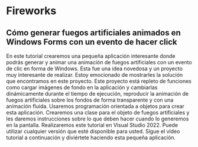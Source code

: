 # Fireworks

## Cómo generar fuegos artificiales animados en Windows Forms con un evento de hacer click

En este tutorial crearemos una pequeña aplicación interesante donde podrás generar y animar una animación de fuegos artificiales con un evento de clic en forma de Windows. Esta fue una idea novedosa y un proyecto muy interesante de realizar. Estoy emocionado de mostrarles la solución que encontramos en este proyecto. Este proyecto está repleto de funciones como cargar imágenes de fondo en la aplicación y cambiarlas dinámicamente durante el tiempo de ejecución, reproducir la animación de fuegos artificiales sobre los fondos de forma transparente y con una animación fluida. Usaremos programación orientada a objetos para crear esta aplicación. Crearemos una clase para el objeto de fuegos artificiales y les daremos instrucciones sobre lo que deben hacer cuando lo generemos en la pantalla. Realizaremos este tutorial en Visual Studio 2022. Puede utilizar cualquier versión que esté disponible para usted. Sigue el vídeo tutorial a continuación y diviértete haciendo esta pequeña aplicación.

